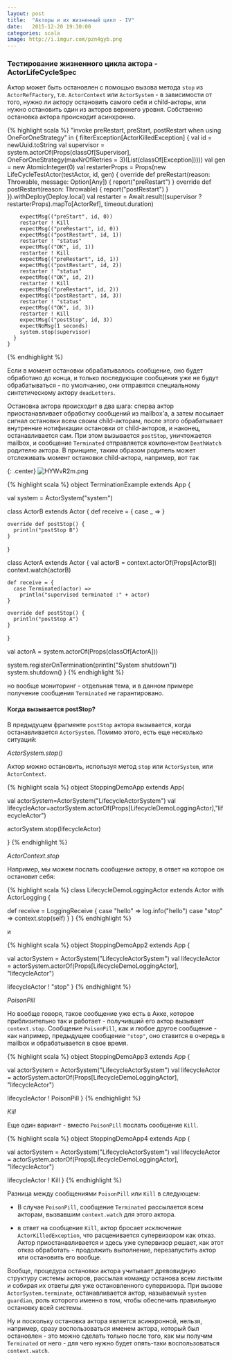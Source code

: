 ```yaml
---
layout: post
title:  "Акторы и их жизненный цикл - IV"
date:   2015-12-20 19:30:00
categories: scala
image: http://i.imgur.com/pzn4gyb.png
---
```


<style>
/* To center images */
.center {
    text-align: center;
}
</style>

### Тестирование жизненного цикла актора - ActorLifeCycleSpec  ###

Актор может быть остановлен с помощью вызова метода `stop` из `ActorRefFactory`, т.е. `ActorContext` или `ActorSystem` - в зависимости от того, нужно ли актору остановить самого себя и child-акторы, или нужно остановить один из акторов верхнего уровня. Собственно остановка актора происходит асинхронно.

{% highlight scala %}
    "invoke preRestart, preStart, postRestart when using OneForOneStrategy" in {
      filterException[ActorKilledException] {
        val id = newUuid.toString
        val supervisor = system.actorOf(Props(classOf[Supervisor], OneForOneStrategy(maxNrOfRetries = 3)(List(classOf[Exception]))))
        val gen = new AtomicInteger(0)
        val restarterProps = Props(new LifeCycleTestActor(testActor, id, gen) {
          override def preRestart(reason: Throwable, message: Option[Any]) { report("preRestart") }
          override def postRestart(reason: Throwable) { report("postRestart") }
        }).withDeploy(Deploy.local)
        val restarter = Await.result((supervisor ? restarterProps).mapTo[ActorRef], timeout.duration)

        expectMsg(("preStart", id, 0))
        restarter ! Kill
        expectMsg(("preRestart", id, 0))
        expectMsg(("postRestart", id, 1))
        restarter ! "status"
        expectMsg(("OK", id, 1))
        restarter ! Kill
        expectMsg(("preRestart", id, 1))
        expectMsg(("postRestart", id, 2))
        restarter ! "status"
        expectMsg(("OK", id, 2))
        restarter ! Kill
        expectMsg(("preRestart", id, 2))
        expectMsg(("postRestart", id, 3))
        restarter ! "status"
        expectMsg(("OK", id, 3))
        restarter ! Kill
        expectMsg(("postStop", id, 3))
        expectNoMsg(1 seconds)
        system.stop(supervisor)
      }
    }
{% endhighlight %}

Если в момент остановки обрабатывалось сообщение, оно будет обработано до конца, и только последующие сообщения уже не будут обрабатываться - по умолчанию, они отправятся специальному синтетическому актору `deadLetters`. 

Остановка актора происходит в два шага: сперва актор приостанавливает обработку сообщений из mailbox'а, а затем посылает сигнал остановки всем своим child-акторам, после этого обрабатывает внутренние нотификации остановки от child-акторов, и наконец, останавливается сам. При этом вызывается `postStop`, уничтожается mailbox, и сообщение `Terminated` отправляется компонентом `DeathWatch` родителю актора. В принципе, таким образом родитель может отслеживать момент остановки child-актора, например, вот так

{: .center}
![HYWvR2m.png](http://i.imgur.com/HYWvR2m.png)

{% highlight scala %}
object TerminationExample extends App {

  val system = ActorSystem("system")

  class ActorB extends Actor {
    def receive = {
      case _ =>
    }

    override def postStop() {
      println("postStop B")
    }
  }

  class ActorA extends Actor {
    val actorB = context.actorOf(Props[ActorB])
    context.watch(actorB)

    def receive = {
      case Terminated(actor) =>
        println("supervised terminated :" + actor)
    }

    override def postStop() {
      println("postStop A")
    }
  }

  val actorA = system.actorOf(Props(classOf[ActorA]))

  system.registerOnTermination(println("System shutdown"))
  system.shutdown()
}
{% endhighlight %}

но вообще мониторинг - отдельная тема, и в данном примере получение сообщения `Terminated` не гарантировано.

#### Когда вызывается postStop? ####

В предыдущем фрагменте `postStop` актора вызывается, когда останавливается `ActorSystem`. Помимо этого, есть еще несколько ситуаций:

*ActorSystem.stop()*

Актор можно остановить, используя метод `stop` или `ActorSystem`, или `ActorContext`.

{% highlight scala %}
object StoppingDemoApp extends App{

  val actorSystem=ActorSystem("LifecycleActorSystem")
  val lifecycleActor=actorSystem.actorOf(Props[LifecycleDemoLoggingActor],"lifecycleActor")

  actorSystem.stop(lifecycleActor)

}
{% endhighlight %}

*ActorContext.stop*

Например, мы можем послать сообщение актору, в ответ на которое он остановит себя:

{% highlight scala %}
class LifecycleDemoLoggingActor extends Actor with ActorLogging {

  def receive = LoggingReceive {
    case "hello" => log.info("hello")
    case "stop" => context.stop(self)
  }
}
{% endhighlight %}

и

{% highlight scala %}
object StoppingDemoApp2 extends App {

  val actorSystem = ActorSystem("LifecycleActorSystem")
  val lifecycleActor = actorSystem.actorOf(Props[LifecycleDemoLoggingActor], "lifecycleActor")

  lifecycleActor ! "stop"
}
{% endhighlight %}

*PoisonPill*

Но вообще говоря, такое сообщение уже есть в Акке, которое приблизительно так и работает - получивший его актор вызывает `context.stop`. Сообщение `PoisonPill`, как и любое другое сообщение - как например, предыдущее сообщение `"stop"`, оно ставится в очередь в mailbox и обрабатывается в  свое время.

{% highlight scala %}
object StoppingDemoApp3 extends App {

  val actorSystem = ActorSystem("LifecycleActorSystem")
  val lifecycleActor = actorSystem.actorOf(Props[LifecycleDemoLoggingActor], "lifecycleActor")

  lifecycleActor ! PoisonPill
}
{% endhighlight %}

*Kill*

Еще один вариант - вместо `PoisonPill` послать сообщение `Kill`.

{% highlight scala %}
object StoppingDemoApp4 extends App {

  val actorSystem = ActorSystem("LifecycleActorSystem")
  val lifecycleActor = actorSystem.actorOf(Props[LifecycleDemoLoggingActor], "lifecycleActor")

  lifecycleActor ! Kill
}
{% endhighlight %}

Разница между сообщениями `PoisonPill` или `Kill` в следующем:

* В случае `PoisonPill`, сообщение `Terminated` рассылается всем акторам, вызвавшим `context.watch` для этого актора.

* в ответ на сообщение `Kill`, актор бросает исключение `ActorKilledException`, что расценивается супервизором как отказ. Актор приостанавливается и здесь уже супервизор решает, как этот отказ обработать - продолжить выполнение, перезапустить актор или остановить его вообще. 

Вообще, процедура остановки актора учитывает древовидную структуру системы акторов, рассылая команду останова всем листьям и собирая их ответы для уже остановленного супервизора. 
При вызове `ActorSystem.terminate`, останавливается актор, называемый `system guardian`, роль которого именно в том, чтобы обеспечить правильную остановку всей системы.

Ну и поскольку остановка актора является асинхронной, нельзя, например, сразу воспользоваться именем актора, который был остановлен - это можно сделать только после того, как мы получим `Terminated` от него - для чего нужно будет опять-таки воспользоваться `context.watch`.


